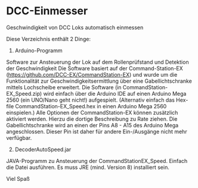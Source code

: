 # DCC-Einmesser
Geschwindigkeit von DCC Loks automatisch einmessen

Diese Verzeichnis enthält 2 Dinge:

1. Arduino-Programm

Software zur Ansteuerung der Lok auf dem Rollenprüfstand und Detektion der Geschwindigkeit
Die Software basiert auf der Command-Station-EX (https://github.com/DCC-EX/CommandStation-EX) und wurde um die Funktionalität zur Geschwindigkeitsermittlung über eine Gabellichtschranke mittels Lochscheibe erweitert.
Die Software (in CommandStation-EX_Speed.zip) wird einfach über die Arduino IDE auf einen Arduino Mega 2560 (ein UNO/Nano geht nicht!) aufgespielt. (Alternativ einfach das Hex-file CommandStation-EX_Speed.hex in einen Arduino Mega 2560 einspielen.) Alle Optionen der CommandStation-EX können zusätzlich aktiviert werden. Hierzu die dortige Beschreibung zu Rate ziehen. Die Gabellichtschranke wird an einen der Pins A8 - A15 des Arduino Mega angeschlossen. Dieser Pin ist daher für andere Ein-/Ausgänge nicht mehr verfügbar.


2. DecoderAutoSpeed.jar

JAVA-Programm zu Ansteuerung der CommandStationEX_Speed. Einfach die Datei ausführen. Es muss JRE (mind. Version 8) installiert sein.

Viel Spaß
